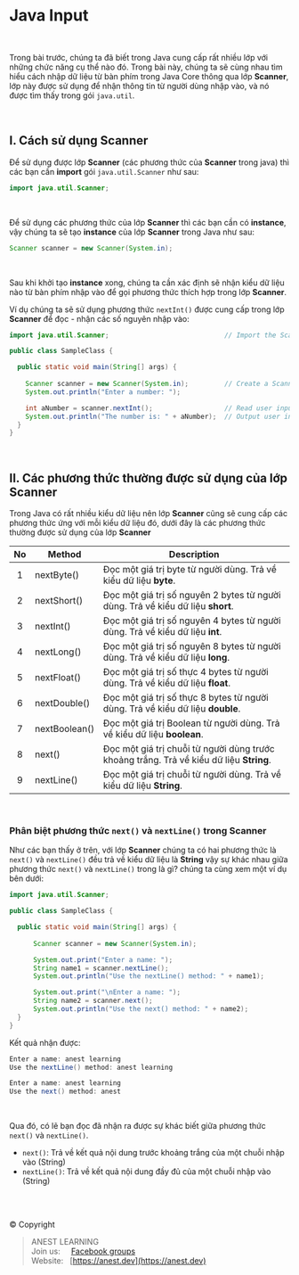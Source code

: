 # Java Input

<br />

Trong bài trước, chúng ta đã biết trong Java cung cấp rất nhiều lớp với những chức năng cụ thể nào đó. Trong bài này, chúng ta sẽ cùng nhau tìm hiểu cách nhập dữ liệu từ bàn phím trong Java Core thông qua lớp **Scanner**, lớp này được sử dụng để nhận thông tin từ người dùng nhập vào, và nó được tìm thấy trong gói `java.util`.

<br />

## I. Cách sử dụng Scanner

Để sử dụng được lớp **Scanner** (các phương thức của **Scanner** trong java) thì các bạn cần **import** gói `java.util.Scanner` như sau:
```java
import java.util.Scanner;
```

<br />

Để sử dụng các phương thức của lớp **Scanner** thì các bạn cần có **instance**, vậy chúng ta sẽ tạo **instance** của lớp **Scanner** trong Java như sau:
```java
Scanner scanner = new Scanner(System.in);
```

<br />

Sau khi khởi tạo **instance** xong, chúng ta cần xác định sẽ nhận kiểu dữ liệu nào từ bàn phím nhập vào để gọi phương thức thích hợp trong lớp **Scanner**.

Ví dụ chúng ta sẽ sử dụng phương thức `nextInt()` được cung cấp trong lớp **Scanner** để đọc - nhận các số nguyên nhập vào:
```java
import java.util.Scanner;                             // Import the Scanner class

public class SampleClass {

  public static void main(String[] args) {
  
    Scanner scanner = new Scanner(System.in);         // Create a Scanner instance
    System.out.println("Enter a number: ");

    int aNumber = scanner.nextInt();                  // Read user input
    System.out.println("The number is: " + aNumber);  // Output user input 
  }
}
```

<br />

## II. Các phương thức thường được sử dụng của lớp Scanner

Trong Java có rất nhiều kiểu dữ liệu nên lớp **Scanner** cũng sẽ cung cấp các phương thức ứng với mỗi kiểu dữ liệu đó, dưới đây là các phương thức thường được sử dụng của lớp **Scanner**

| No | Method | Description |
|:--:|--------|-------------|
|  1 | nextByte()    | Đọc một giá trị byte từ người dùng. Trả về kiểu dữ liệu **byte**. |
|  2 | nextShort()   | Đọc một giá trị số nguyên 2 bytes từ người dùng. Trả về kiểu dữ liệu **short**. |
|  3 | nextInt()	   | Đọc một giá trị số nguyên 4 bytes từ người dùng. Trả về kiểu dữ liệu **int**. |
|  4 | nextLong()	   | Đọc một giá trị số nguyên 8 bytes từ người dùng. Trả về kiểu dữ liệu **long**. |
|  5 | nextFloat()	 | Đọc một giá trị số thực 4 bytes từ người dùng. Trả về kiểu dữ liệu **float**. |
|  6 | nextDouble()	 | Đọc một giá trị số thực 8 bytes từ người dùng. Trả về kiểu dữ liệu **double**. |
|  7 | nextBoolean() | Đọc một giá trị Boolean từ người dùng. Trả về kiểu dữ liệu **boolean**. |
|  8 | next()	       | Đọc một giá trị chuỗi từ người dùng trước khoảng trắng. Trả về kiểu dữ liệu **String**. |
|  9 | nextLine()	   | Đọc một giá trị chuỗi từ người dùng. Trả về kiểu dữ liệu **String**. |

<br />

### Phân biệt phương thức `next()` và `nextLine()` trong Scanner

Như các bạn thấy ở trên, với lớp **Scanner** chúng ta có hai phương thức là `next()` và `nextLine()` đều trả về kiểu dữ liệu là **String** vậy sự khác nhau giữa phương thức `next()` và `nextLine()` trong là gì? chúng ta cùng xem một ví dụ bên dưới:

```java
import java.util.Scanner;

public class SampleClass {

  public static void main(String[] args) {
  
      Scanner scanner = new Scanner(System.in);

      System.out.print("Enter a name: ");
      String name1 = scanner.nextLine();
      System.out.println("Use the nextLine() method: " + name1);

      System.out.print("\nEnter a name: ");
      String name2 = scanner.next();
      System.out.println("Use the next() method: " + name2);
  }
}
```
Kết quả nhận được:
```java
Enter a name: anest learning
Use the nextLine() method: anest learning

Enter a name: anest learning
Use the next() method: anest
```

<br />

Qua đó, có lẽ bạn đọc đã nhận ra được sự khác biết giữa phương thức `next()` và `nextLine()`.

- `next()`: Trả về kết quả nội dung trước khoảng trắng của một chuỗi nhập vào (String)
- `nextLine()`: Trả về kết quả nội dung đầy đủ của một chuỗi nhập vào (String)

<br />

##  

© Copyright
> ANEST LEARNING  
> Join us: &nbsp;&nbsp;&nbsp; [Facebook groups](https://www.facebook.com/groups/anest.learning/)  
> Website: &nbsp; [https://anest.dev](https://anest.dev)  
